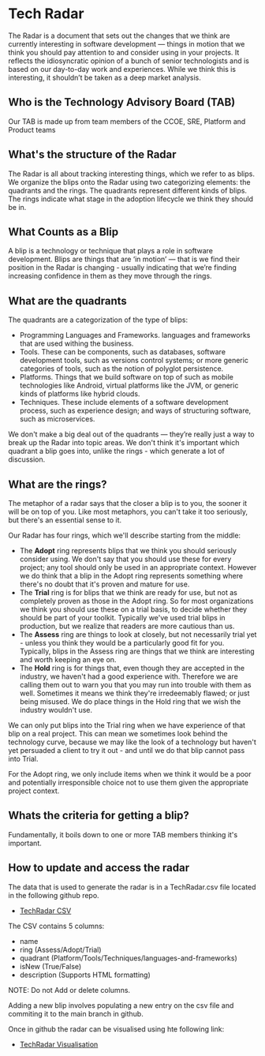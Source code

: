 # Tech Radar

The Radar is a document that sets out the changes that we think are currently interesting in software development — things in motion that we think you should pay attention to and consider using in your projects. It reflects the idiosyncratic opinion of a bunch of senior technologists and is based on our day-to-day work and experiences. While we think this is interesting, it shouldn’t be taken as a deep market analysis.

## Who is the Technology Advisory Board (TAB)

Our TAB is made up from team members of the CCOE, SRE, Platform and Product teams

## What's the structure of the Radar

The Radar is all about tracking interesting things, which we refer to as blips. We organize the blips onto the Radar using two categorizing elements: the quadrants and the rings. The quadrants represent different kinds of blips. The rings indicate what stage in the adoption lifecycle we think they should be in.

## What Counts as a Blip

A blip is a technology or technique that plays a role in software development. Blips are things that are ‘in motion’ — that is we find their position in the Radar is changing - usually indicating that we’re finding increasing confidence in them as they move through the rings.

## What are the quadrants

The quadrants are a categorization of the type of blips:

* Programming Languages and Frameworks. languages and frameworks that are used withing the business.
* Tools. These can be components, such as databases, software development tools, such as versions control systems; or more generic categories of tools, such as the notion of polyglot persistence.
* Platforms. Things that we build software on top of such as mobile technologies like Android, virtual platforms like the JVM, or generic kinds of platforms like hybrid clouds.
* Techniques. These include elements of a software development process, such as experience design; and ways of structuring software, such as microservices.
 

We don't make a big deal out of the quadrants — they’re really just a way to break up the Radar into topic areas. We don't think it's important which quadrant a blip goes into, unlike the rings - which generate a lot of discussion.

## What are the rings?

The metaphor of a radar says that the closer a blip is to you, the sooner it will be on top of you. Like most metaphors, you can't take it too seriously, but there's an essential sense to it.

Our Radar has four rings, which we'll describe starting from the middle:

* The <b>Adopt</b> ring represents blips that we think you should seriously consider using. We don't say that you should use these for every project; any tool should only be used in an appropriate context. However we do think that a blip in the Adopt ring represents something where there's no doubt that it's proven and mature for use.
* The <b>Trial</b> ring is for blips that we think are ready for use, but not as completely proven as those in the Adopt ring. So for most organizations we think you should use these on a trial basis, to decide whether they should be part of your toolkit. Typically we've used trial blips in production, but we realize that readers are more cautious than us.
* The <b>Assess</b> ring are things to look at closely, but not necessarily trial yet - unless you think they would be a particularly good fit for you. Typically, blips in the Assess ring are things that we think are interesting and worth keeping an eye on.
* The <b>Hold</b> ring is for things that, even though they are accepted in the industry, we haven't had a good experience with. Therefore we are calling them out to warn you that you may run into trouble with them as well. Sometimes it means we think they're irredeemably flawed; or just being misused. We do place things in the Hold ring that we wish the industry wouldn't use.

We can only put blips into the Trial ring when we have experience of that blip on a real project. This can mean we sometimes look behind the technology curve, because we may like the look of a technology but haven't yet persuaded a client to try it out - and until we do that blip cannot pass into Trial.

For the Adopt ring, we only include items when we think it would be a poor and potentially irresponsible choice not to use them given the appropriate project context.

## Whats the criteria for getting a blip?

Fundamentally, it boils down to one or more TAB members thinking it's important. 

## How to update and access the radar

The data that is used to generate the radar is in a TechRadar.csv file located in the following github repo.

* [TechRadar CSV](https://github.com/BLGEngineering/tech-radar/blob/main/TechRadar.csv)

The CSV contains 5 columns:
* name
* ring     (Assess/Adopt/Trial)  
* quadrant (Platform/Tools/Techniques/languages-and-frameworks)
* isNew    (True/False)
* description (Supports HTML formatting)

NOTE: Do not Add or delete columns.

Adding a new blip involves populating a new entry on the csv file and commiting it to the main branch in github.

Once in github the radar can be visualised using hte following link:

* [TechRadar Visualisation](https://radar.thoughtworks.com/?sheetId=https%3A%2F%2Fraw.githubusercontent.com%2FBLGEngineering%2Ftech-radar%2Fmain%2FTechRadar.csv)



